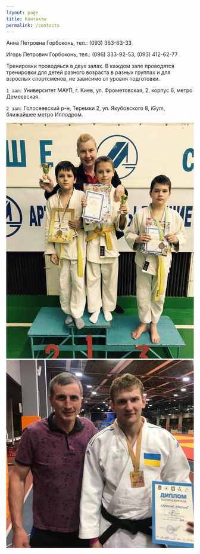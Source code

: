 ```yaml
---
layout: page
title: Контакты
permalink: /contacts
---
```


Анна Петровна Горбоконь, тел.: (093) 363-63-33

Игорь Петрович Горбоконь, тел.: (096) 333-92-53, (093) 412-62-77

Тренировки проводяься в двух залах. В каждом зале проводятся тренировки для детей разного возраста в разных группах и для взрослых спортсменов, не зависимо от уровня подготовки.

`1 зал:` Университет МАУП, г. Киев, ул. Фрометовская, 2, корпус 6, метро Демеевская.

`2 зал:` Голосеевский р-н, Теремки 2, ул. Якубовского 8, iGym, ближайшее метро Ипподром.

![Наши чемпионы](/public/images/judo1.jpeg "Наши чемпионы")
![Всеукраинские соревнования](/public/images/judo4.jpeg "Всеукраинские соревнования")
